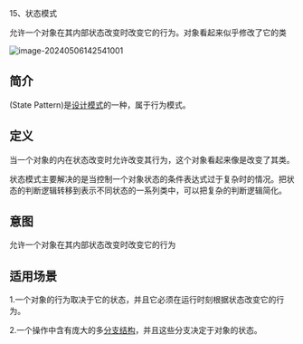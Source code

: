 15、状态模式

允许一个对象在其内部状态改变时改变它的行为。对象看起来似乎修改了它的类

![image-20240506142541001](C:\Users\75414\AppData\Roaming\Typora\typora-user-images\image-20240506142541001.png)

## 简介

(State Pattern)是[设计模式](https://baike.baidu.com/item/设计模式/0?fromModule=lemma_inlink)的一种，属于行为模式。

## 定义

当一个对象的内在状态改变时允许改变其行为，这个对象看起来像是改变了其类。

状态模式主要解决的是当控制一个对象状态的条件表达式过于复杂时的情况。把状态的判断逻辑转移到表示不同状态的一系列类中，可以把复杂的判断逻辑简化。

## 意图

允许一个对象在其内部状态改变时改变它的行为

## 适用场景

1.一个对象的行为取决于它的状态，并且它必须在运行时刻根据状态改变它的行为。

2.一个操作中含有庞大的多[分支结构](https://baike.baidu.com/item/分支结构/0?fromModule=lemma_inlink)，并且这些分支决定于对象的状态。